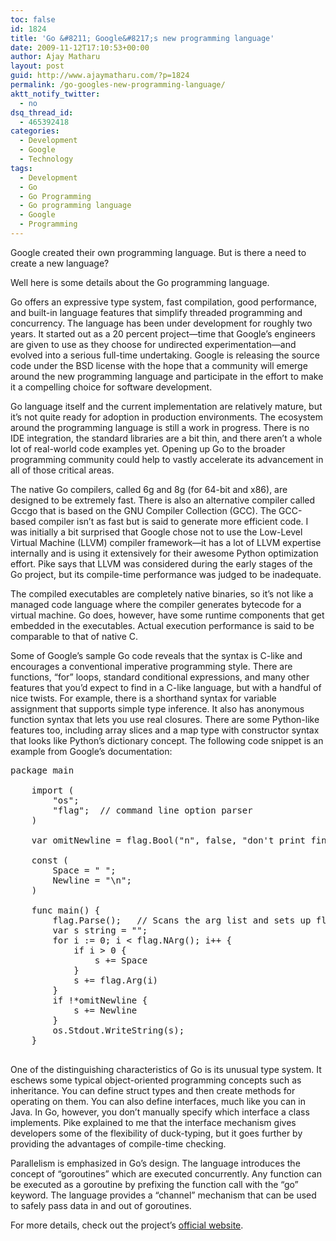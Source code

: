 ```yaml
---
toc: false
id: 1824
title: 'Go &#8211; Google&#8217;s new programming language'
date: 2009-11-12T17:10:53+00:00
author: Ajay Matharu
layout: post
guid: http://www.ajaymatharu.com/?p=1824
permalink: /go-googles-new-programming-language/
aktt_notify_twitter:
  - no
dsq_thread_id:
  - 465392418
categories:
  - Development
  - Google
  - Technology
tags:
  - Development
  - Go
  - Go Programming
  - Go programming language
  - Google
  - Programming
---
```

Google created their own programming language. But is there a need to create a new language?
  
Well here is some details about the Go programming language.

Go offers an expressive type system, fast compilation, good performance, and built-in language features that simplify threaded programming and concurrency. The language has been under development for roughly two years. It started out as a 20 percent project—time that Google&#8217;s engineers are given to use as they choose for undirected experimentation—and evolved into a serious full-time undertaking. Google is releasing the source code under the BSD license with the hope that a community will emerge around the new programming language and participate in the effort to make it a compelling choice for software development.

Go language itself and the current implementation are relatively mature, but it&#8217;s not quite ready for adoption in production environments. The ecosystem around the programming language is still a work in progress. There is no IDE integration, the standard libraries are a bit thin, and there aren&#8217;t a whole lot of real-world code examples yet. Opening up Go to the broader programming community could help to vastly accelerate its advancement in all of those critical areas.

The native Go compilers, called 6g and 8g (for 64-bit and x86), are designed to be extremely fast. There is also an alternative compiler called Gccgo that is based on the GNU Compiler Collection (GCC). The GCC-based compiler isn&#8217;t as fast but is said to generate more efficient code. I was initially a bit surprised that Google chose not to use the Low-Level Virtual Machine (LLVM) compiler framework—it has a lot of LLVM expertise internally and is using it extensively for their awesome Python optimization effort. Pike says that LLVM was considered during the early stages of the Go project, but its compile-time performance was judged to be inadequate.

The compiled executables are completely native binaries, so it&#8217;s not like a managed code language where the compiler generates bytecode for a virtual machine. Go does, however, have some runtime components that get embedded in the executables. Actual execution performance is said to be comparable to that of native C.

Some of Google&#8217;s sample Go code reveals that the syntax is C-like and encourages a conventional imperative programming style. There are functions, &#8220;for&#8221; loops, standard conditional expressions, and many other features that you&#8217;d expect to find in a C-like language, but with a handful of nice twists. For example, there is a shorthand syntax for variable assignment that supports simple type inference. It also has anonymous function syntax that lets you use real closures. There are some Python-like features too, including array slices and a map type with constructor syntax that looks like Python&#8217;s dictionary concept. The following code snippet is an example from Google&#8217;s documentation:

<pre name="code" type="c++">package main

    import (
        "os";
        "flag";  // command line option parser
    )

    var omitNewline = flag.Bool("n", false, "don't print final newline")

    const (
        Space = " ";
        Newline = "\n";
    )

    func main() {
        flag.Parse();   // Scans the arg list and sets up flags
        var s string = "";
        for i := 0; i &lt; flag.NArg(); i++ {
            if i &gt; 0 {
                s += Space
            }
            s += flag.Arg(i)
        }
        if !*omitNewline {
            s += Newline
        }
        os.Stdout.WriteString(s);
    }

</pre>

One of the distinguishing characteristics of Go is its unusual type system. It eschews some typical object-oriented programming concepts such as inheritance. You can define struct types and then create methods for operating on them. You can also define interfaces, much like you can in Java. In Go, however, you don&#8217;t manually specify which interface a class implements. Pike explained to me that the interface mechanism gives developers some of the flexibility of duck-typing, but it goes further by providing the advantages of compile-time checking.

Parallelism is emphasized in Go&#8217;s design. The language introduces the concept of &#8220;goroutines&#8221; which are executed concurrently. Any function can be executed as a goroutine by prefixing the function call with the &#8220;go&#8221; keyword. The language provides a &#8220;channel&#8221; mechanism that can be used to safely pass data in and out of goroutines.

For more details, check out the project&#8217;s [official website](http://golang.org/).
